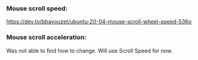 ### Mouse scroll speed:
https://dev.to/bbavouzet/ubuntu-20-04-mouse-scroll-wheel-speed-536o

### Mouse scroll acceleration:
Was not able to find how to change. Will use Scroll Speed for now.
